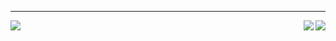 <hr>
<a>
  <img align="left" src="https://github-readme-stats.vercel.app/api/top-langs/?username=gallegogc&langs_count=6&theme=dark&hide_border=true&icon_color=FFFFFF&bg_color=0d1117&layout=default&card_width=315&cache_seconds=1800" />
  <img align="right" src="https://github-readme-stats.vercel.app/api/wakatime?username=gallegogc&custom_title=Working%20on&hide_border=true&theme=dark&bg_color=0d1117&layout=compact&cache_seconds=1800&v=2" />
  <img align="right" src="https://github-readme-stats.vercel.app/api?username=gallegogc&&theme=dark&count_private=true&hide_title=true&show_icons=true&hide_border=true&icon_color=FFFFFF&bg_color=0d1117&include_all_commits=true&card_width=50&cache_seconds=1800&exclude_repo=gallegogc" />
</a>
